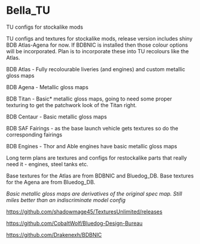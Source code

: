 # Bella_TU
TU configs for stockalike mods

TU configs and textures for stockalike mods, release version includes shiny BDB Atlas-Agena for now. If BDBNIC is installed then those colour options will be incorporated. Plan is to incorporate these into TU recolours like the Atlas.

BDB Atlas - Fully recolourable liveries (and engines) and custom metallic gloss maps

BDB Agena - Metallic gloss maps

BDB Titan - Basic* metallic gloss maps, going to need some proper texturing to get the patchwork look of the Titan right.

BDB Centaur - Basic metallic gloss maps

BDB SAF Fairings - as the base launch vehicle gets textures so do the corresponding fairings

BDB Engines - Thor and Able engines have basic metallic gloss maps

Long term plans are textures and configs for restockalike parts that really need it - engines, steel tanks etc.

Base textures for the Atlas are from BDBNIC and Bluedog_DB.
Base textures for the Agena are from Bluedog_DB.

*Basic metallic gloss maps are derivatives of the original spec map. Still miles better than an indiscriminate model config*


https://github.com/shadowmage45/TexturesUnlimited/releases

https://github.com/CobaltWolf/Bluedog-Design-Bureau

https://github.com/Drakenexh/BDBNIC